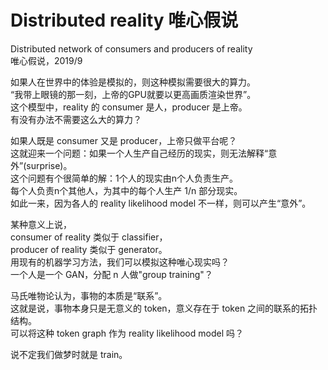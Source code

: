 # Distributed reality 唯心假说
Distributed network of consumers and producers of reality  
唯心假说，2019/9

如果人在世界中的体验是模拟的，则这种模拟需要很大的算力。  
“我带上眼镜的那一刻，上帝的GPU就要以更高画质渲染世界”。  
这个模型中，reality 的 consumer 是人，producer 是上帝。  
有没有办法不需要这么大的算力？  

如果人既是 consumer 又是 producer，上帝只做平台呢？  
这就迎来一个问题：如果一个人生产自己经历的现实，则无法解释“意外”(surprise)。  
这个问题有个很简单的解：1个人的现实由n个人负责生产。  
每个人负责n个其他人，为其中的每个人生产 1/n 部分现实。  
如此一来，因为各人的 reality likelihood model 不一样，则可以产生“意外”。  

某种意义上说，  
consumer of reality 类似于 classifier，  
producer of reality 类似于 generator。  
用现有的机器学习方法，我们可以模拟这种唯心现实吗？  
一个人是一个 GAN，分配 n 人做"group training"？  

马氏唯物论认为，事物的本质是“联系”。  
这就是说，事物本身只是无意义的 token，意义存在于 token 之间的联系的拓扑结构。  
可以将这种 token graph 作为 reality likelihood model 吗？  

说不定我们做梦时就是 train。  
